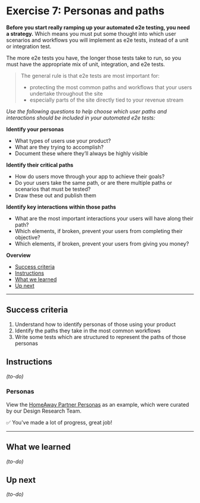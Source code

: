 # Exercise 7: Personas and paths

**Before you start really ramping up your automated e2e testing, you need a strategy.**  Which means you must put some thought into which user scenarios and workflows you will implement as e2e tests, instead of a unit or integration test.

The more e2e tests you have, the longer those tests take to run, so you must have the appropriate mix of unit, integration, and e2e tests.

> The general rule is that e2e tests are most important for:
> - protecting the most common paths and workflows that your users undertake throughout the site
> - especially parts of the site directly tied to your revenue stream

_Use the following questions to help choose which user paths and interactions should be included in your automated e2e tests:_

**Identify your personas**

- What types of users use your product?
- What are they trying to accomplish?
- Document these where they’ll always be highly visible

**Identify their critical paths**

- How do users move through your app to achieve their goals?
- Do your users take the same path, or are there multiple paths or scenarios that must be tested?
- Draw these out and publish them

**Identify key interactions within those paths**

- What are the most important interactions your users will have along their path?
- Which elements, if broken, prevent your users from completing their objective?
- Which elements, if broken, prevent your users from giving you money?

**Overview**

<!-- TOC -->

- [Success criteria](#success-criteria)
- [Instructions](#instructions)
- [What we learned](#what-we-learned)
- [Up next](#up-next)

<!-- /TOC -->

---

## Success criteria

1. Understand how to identify personas of those using your product
1. Identify the paths they take in the most common workflows
1. Write some tests which are structured to represent the paths of those personas

## Instructions

_(to-do)_

### Personas

View the [HomeAway Partner Personas](http://design.homeaway.com/research/personas/partner/) as an example, which were curated by our Design Research Team.

✅ You've made a lot of progress, great job!

---

## What we learned

_(to-do)_

## Up next

_(to-do)_
